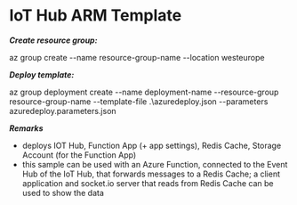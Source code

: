 # IoT Hub ARM Template

***Create resource group:***

az group create --name resource-group-name --location westeurope

***Deploy template:***

az group deployment create --name deployment-name --resource-group resource-group-name --template-file .\azuredeploy.json --parameters azuredeploy.parameters.json

***Remarks***

- deploys IOT Hub, Function App (+ app settings), Redis Cache, Storage Account (for the Function App)
- this sample can be used with an Azure Function, connected to the Event Hub of the IoT Hub, that forwards messages to a Redis Cache; a client application and socket.io server that reads from Redis Cache can be used to show the data